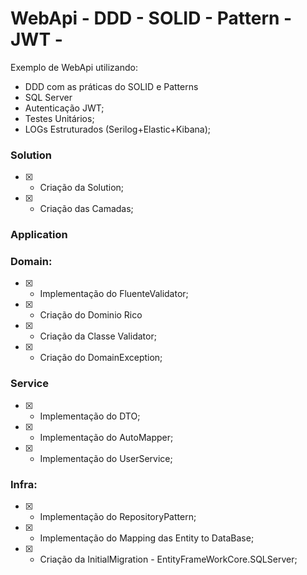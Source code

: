 # WebApi - DDD - SOLID - Pattern - JWT - 
Exemplo de WebApi utilizando:
* DDD com as práticas do SOLID e Patterns
* SQL Server
* Autenticação JWT;
* Testes Unitários;
* LOGs Estruturados (Serilog+Elastic+Kibana);

### Solution
* [X] - Criação da Solution;
* [X] - Criação das Camadas;

### Application

### Domain:
* [x] - Implementação do FluenteValidator;
* [x] - Criação do Dominio Rico
* [x] - Criação da Classe Validator;
* [x] - Criação do DomainException;

### Service
* [x] - Implementação do DTO;
* [x] - Implementação do AutoMapper;
* [x] - Implementação do UserService;

### Infra:
* [x] - Implementação do RepositoryPattern;
* [x] - Implementação do Mapping das Entity to DataBase;
* [x] - Criação da InitialMigration - EntityFrameWorkCore.SQLServer;


